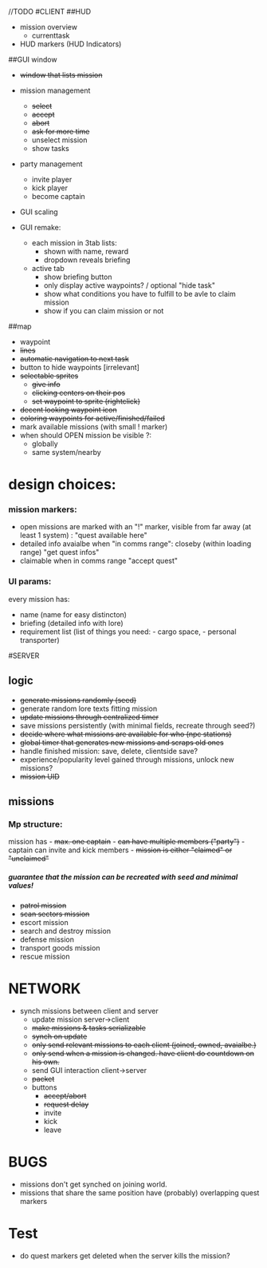 //TODO
#CLIENT
##HUD
- mission overview
    - currenttask
- HUD markers (HUD Indicators)   
 
##GUI window
- ~~window that lists mission~~
- mission management
    - ~~select~~
    - ~~accept~~
    - ~~abort~~
    - ~~ask for more time~~
    - unselect mission
    - show tasks
- party management
    - invite player
    - kick player
    - become captain
    
- GUI scaling
- GUI remake:
    - each mission in 3tab lists:
        - shown with name, reward
        - dropdown reveals briefing
    - active tab
        - show briefing button
        - only display active waypoints? / optional "hide task"
        - show what conditions you have to fulfill to be avle to claim mission
        - show if you can claim mission or not
    
##map
- waypoint
 - ~~lines~~
 - ~~automatic navigation to next task~~
 - button to hide waypoints [irrelevant]
 - ~~selectable sprites~~
    - ~~give info~~
    - ~~clicking centers on their pos~~
    - ~~set waypoint to sprite (rightclick)~~
 - ~~decent looking waypoint icon~~
 - ~~coloring waypoints for active/finished/failed~~
 - mark available missions (with small ! marker)
 - when should OPEN mission be visible ?:
    - globally
    - same system/nearby
    
# design choices:
### mission markers:
 - open missions are marked with an "!" marker, visible from far away (at least 1 system) : "quest available here"
 - detailed info avaialbe when "in comms range": closeby (within loading range) "get quest infos"
 - claimable when in comms range "accept quest"
 
### UI params:
 every mission has:
 - name (name for easy distincton)
 - briefing (detailed info with lore)
 - requirement list (list of things you need: - cargo space, - personal transporter)

#SERVER
## logic
- ~~generate missions randomly (seed)~~
- generate random lore texts fitting mission
- ~~update missions through centralized timer~~
- save missions persistently (with minimal fields, recreate through seed?)
- ~~decide where what missions are available for who (npc stations)~~
- ~~global timer that generates new missions and scraps old ones~~
- handle finished mission: save, delete, clientside save?
- experience/popularity level gained through missions, unlock new missions?
- ~~mission UID~~

## missions
### Mp structure:
mission has
    - ~~max. one captain~~
    - ~~can have multiple members ("party")~~
    - captain can invite and kick members
    - ~~mission is either "claimed" or "unclaimed"~~

    
##### guarantee that the mission can be recreated with seed and minimal values!
- ~~patrol mission~~
- ~~scan sectors mission~~
- escort mission
- search and destroy mission
- defense mission
- transport goods mission
- rescue mission

# NETWORK
- synch missions between client and server
   - update mission server->client
    - ~~make missions & tasks serializable~~ 
    - ~~synch on update~~
    - ~~only send relevant missions to each client (joined, owned, avaialbe.)~~
    - ~~only send when a mission is changed. have client do countdown on his own.~~
   - send GUI interaction client->server
    - ~~packet~~
    - buttons
        - ~~accept/abort~~
        - ~~request delay~~
        - invite
        - kick
        - leave
    
# BUGS
- missions don't get synched on joining world.
- missions that share the same position have (probably) overlapping quest markers
# Test
- do quest markers get deleted when the server kills the mission?
